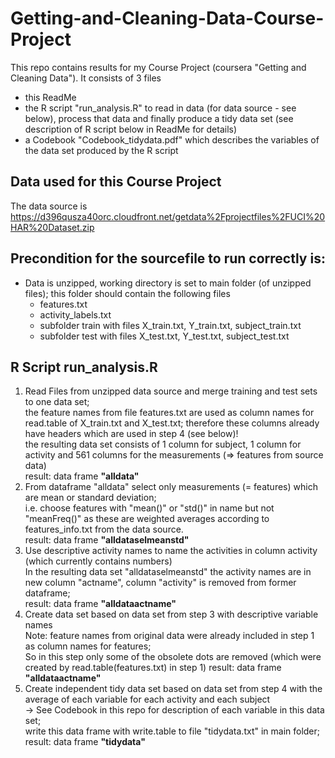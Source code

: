 # Getting-and-Cleaning-Data-Course-Project
This repo contains results for my Course Project (coursera "Getting and Cleaning Data").
It consists of 3 files
+ this ReadMe
+ the R script "run_analysis.R" to read in data (for data source - see below),
process that data and finally produce a tidy data set (see description of R script below in ReadMe for details)
+ a Codebook "Codebook_tidydata.pdf" which describes the variables of the data set produced by the R script

## Data used for this Course Project
The data source is
https://d396qusza40orc.cloudfront.net/getdata%2Fprojectfiles%2FUCI%20HAR%20Dataset.zip

## Precondition for the sourcefile to run correctly is:
* Data is unzipped, working directory is set to main folder (of unzipped files);
this folder should contain the following files
  + features.txt
  + activity_labels.txt
  + subfolder train with files X_train.txt, Y_train.txt, subject_train.txt
  + subfolder test with files X_test.txt, Y_test.txt, subject_test.txt
## R Script run_analysis.R
1. Read Files from unzipped data source and merge training and test sets to one data set;  
the feature names from file features.txt are used as column names for read.table of X_train.txt and X_test.txt;
therefore these columns already have headers which are used in step 4 (see below)!   
the resulting data set consists of 1 column for subject, 1 column for activity and 561 columns for the measurements
(=> features from source data)  
result: data frame **"alldata"**
2. From dataframe "alldata" select only measurements (= features) which are mean or standard deviation;  
i.e. choose features with "mean()" or "std()" in name but not "meanFreq()" as these are weighted averages according to features_info.txt
from the data source.  
result: data frame **"alldataselmeanstd"**   
3. Use descriptive activity names to name the activities in column activity (which currently contains numbers)   
In the resulting data set "alldataselmeanstd" the activity names are in new column "actname", column "activity" is removed
from  former dataframe;   
result: data frame **"alldataactname"**
4. Create data set based on data set from step 3 with descriptive variable names  
Note: feature names from original data were already included in step 1 as column names for features;  
So in this step only some of the obsolete dots are removed (which were created by read.table(features.txt) in step 1) 
result: data frame **"alldataactname"**
5. Create independent tidy data set based on data set from step 4 with the average of each variable for each activity
and each subject   
-> See Codebook in this repo for description of each variable in this data set;   
write this data frame with write.table to file "tidydata.txt" in main folder;   
result: data frame **"tidydata"**
